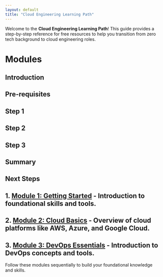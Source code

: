 ```yaml
---
layout: default
title: "Cloud Engineering Learning Path"
---
```


Welcome to the **Cloud Engineering Learning Path**! This guide provides a step-by-step reference for free resources to help you transition from zero tech background to cloud engineering roles.

# Modules

## Introduction

## Pre-requisites

## Step 1

## Step 2

## Step 3

## Summary

## Next Steps

## 1. [Module 1: Getting Started](/modules/module-1) - Introduction to foundational skills and tools.

## 2. [Module 2: Cloud Basics](/modules/module-2) - Overview of cloud platforms like AWS, Azure, and Google Cloud.

## 3. [Module 3: DevOps Essentials](/modules/module-3) - Introduction to DevOps concepts and tools.

Follow these modules sequentially to build your foundational knowledge and skills.
